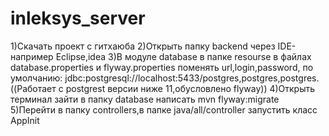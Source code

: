 # inleksys_server
1)Скачать проект с гитхаюба
2)Открыть папку backend через IDE-например Eclipse,idea
3)В модуле database в папке resourse в файлах database.properties и flyway.properties поменять  url,login,password, по умолчанию: jdbc:postgresql://localhost:5433/postgres,postgres,postgres.((Работает с postgrest версии ниже 11,обусловлено flyway))
4)Открыть терминал зайти в папку database написать mvn flyway:migrate
5)Перейти в папку controllers,в папке java/all/controller запустить класс AppInit
